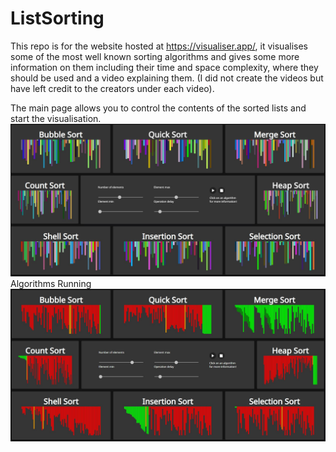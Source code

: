 # ListSorting

This repo is for the website hosted at https://visualiser.app/, it visualises some of the most well known sorting algorithms
and gives some more information on them including their time and space complexity, where they should be used and a video explaining them. (I did not create the videos but have left credit to the creators under each video).

The main page allows you to control the contents of the sorted lists and start the visualisation.
![Main Screen](./public/media/Homepage.JPG?raw=true "Title")
Algorithms Running
![Running Screen](./public/media/RunningSort.JPG?raw=true "Title")
